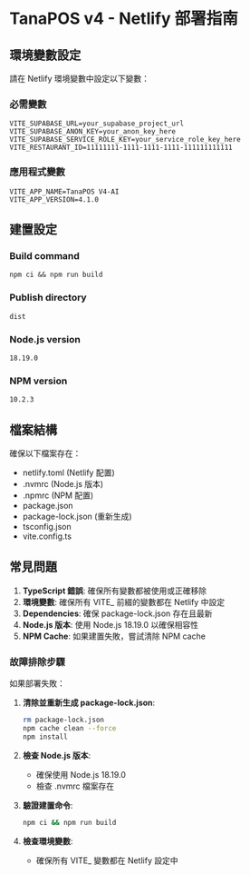 # TanaPOS v4 - Netlify 部署指南

## 環境變數設定

請在 Netlify 環境變數中設定以下變數：

### 必需變數
```
VITE_SUPABASE_URL=your_supabase_project_url
VITE_SUPABASE_ANON_KEY=your_anon_key_here
VITE_SUPABASE_SERVICE_ROLE_KEY=your_service_role_key_here
VITE_RESTAURANT_ID=11111111-1111-1111-1111-111111111111
```

### 應用程式變數
```
VITE_APP_NAME=TanaPOS V4-AI
VITE_APP_VERSION=4.1.0
```

## 建置設定

### Build command
```
npm ci && npm run build
```

### Publish directory
```
dist
```

### Node.js version
```
18.19.0
```

### NPM version
```
10.2.3
```

## 檔案結構

確保以下檔案存在：
- netlify.toml (Netlify 配置)
- .nvmrc (Node.js 版本)
- .npmrc (NPM 配置)
- package.json
- package-lock.json (重新生成)
- tsconfig.json
- vite.config.ts

## 常見問題

1. **TypeScript 錯誤**: 確保所有變數都被使用或正確移除
2. **環境變數**: 確保所有 VITE_ 前綴的變數都在 Netlify 中設定
3. **Dependencies**: 確保 package-lock.json 存在且最新
4. **Node.js 版本**: 使用 Node.js 18.19.0 以確保相容性
5. **NPM Cache**: 如果建置失敗，嘗試清除 NPM cache

### 故障排除步驟

如果部署失敗：

1. **清除並重新生成 package-lock.json**:
   ```bash
   rm package-lock.json
   npm cache clean --force
   npm install
   ```

2. **檢查 Node.js 版本**:
   - 確保使用 Node.js 18.19.0
   - 檢查 .nvmrc 檔案存在

3. **驗證建置命令**:
   ```bash
   npm ci && npm run build
   ```

4. **檢查環境變數**:
   - 確保所有 VITE_ 變數都在 Netlify 設定中
